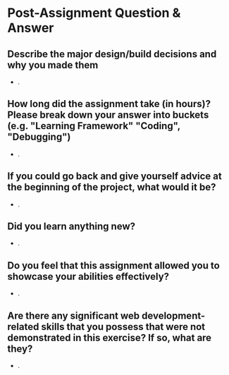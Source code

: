 # Post-Assignment Question & Answer

## Describe the major design/build decisions and why you made them

- .

## How long did the assignment take (in hours)? Please break down your answer into buckets (e.g. "Learning Framework" "Coding", "Debugging")

- .

## If you could go back and give yourself advice at the beginning of the project, what would it be?

- .

## Did you learn anything new?

- .

## Do you feel that this assignment allowed you to showcase your abilities effectively?

- .

## Are there any significant web development-related skills that you possess that were not demonstrated in this exercise? If so, what are they?

- .
